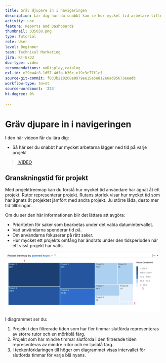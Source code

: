 ```yaml
---
title: Gräv djupare in i navigeringen
description: Lär dig hur du snabbt kan se hur mycket tid arbetare tilldelar varje projekt i [!UICONTROL Förbättrad analys].
activity: use
feature: Reports and Dashboards
thumbnail: 335050.png
type: Tutorial
role: User
level: Beginner
team: Technical Marketing
jira: KT-8733
doc-type: video
recommendations: noDisplay,catalog
exl-id: e29ea4c8-1d57-4dfa-b36c-e19c3c77f1cf
source-git-commit: f033b210268e8979ee15abe812e6ad85673eeedb
workflow-type: tm+mt
source-wordcount: '224'
ht-degree: 0%

---
```


# Gräv djupare in i navigeringen

I den här videon får du lära dig:

* Så här ser du snabbt hur mycket arbetarna lägger ned tid på varje projekt

>[!VIDEO](https://video.tv.adobe.com/v/335050/?quality=12&learn=on)

## Granskningstid för projekt

Med projekttreemap kan du förstå hur mycket tid användare har ägnat åt ett projekt. Rutor representerar projekt. Rutans storlek visar hur mycket tid som har ägnats åt projektet jämfört med andra projekt. Ju större låda, desto mer tid tillbringar.

Om du ser den här informationen blir det lättare att avgöra:

* Prioriteten för saker som bearbetas under det valda datumintervallet.
* Vad användarna spenderar tid på.
* Om användarna fokuserar på rätt saker.
* Hur mycket ett projekts omfång har ändrats under den tidsperioden när ett visst projekt har valts.

![En bild som visar en projekttreemap med siffror i områden som beskrivs i punkterna nedan](assets/section-2-7.png)

I diagrammet ser du:

1. Projekt i den filtrerade tiden som har fler timmar slutförda representeras av större rutor och en mörkblå färg.
1. Projekt som har mindre timmar slutförda i den filtrerade tiden representeras av mindre rutor och en ljusblå färg.
1. I teckenförklaringen till höger om diagrammet visas intervallet för slutförda timmar för varje blå nyans.
